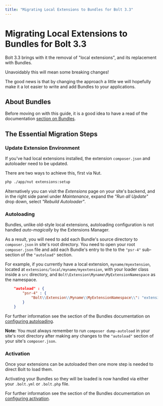 ```yaml
---
title: "Migrating Local Extensions to Bundles for Bolt 3.3"
---
```

Migrating Local Extensions to Bundles for Bolt 3.3
==================================================

Bolt 3.3 brings with it the removal of "local extensions", and its replacement
with Bundles.

Unavoidably this will mean some breaking changes!

The good news is that by changing the approach a little we will hopefully make
it a lot easier to write and add Bundles to your applications.

## About Bundles

Before moving on with this guide, it is a good idea to have a read of the
documentation [section on Bundles][bundles].


## The Essential Migration Steps

### Update Extension Environment

If you've had local extensions installed, the extension `composer.json`
and autoloader need to be updated.

There are two ways to achieve this, first via Nut.

```bash
php ./app/nut extensions:setup
```

Alternatively you can visit the _Extensions_ page on your site's backend, and
in the right side panel under _Maintenance_, expand the _"Run all Update"_
drop down, select _"Rebuild Autoloader"_.


### Autoloading

Bundles, unlike old-style local extensions, autoloading configuration is not
handled _auto-magically_ by the Extensions Manager.

As a result, you will need to add each Bundle's source directory to `composer.json`
in site's root directory. You need to open your root `composer.json` file and
add each Bundle's entry to the  to the `"psr-4"` sub-section of the
`"autoload"` section.

For example, if you currently have a local extension, `myname/myextension`,
located at `extensions/local/myname/myextension`, with your loader class inside
a `src` directory, and `Bolt\Extension\Myname\MyExtensionNamespace` as the
namespace.


```json
    "autoload" : {
        "psr-4" : {
            "Bolt\\Extension\\Myname\\MyExtensionNamespace\\": "extensions/local/myname/myextension/src/"
        }
    }
```


For further information see the section of the Bundles documentation on
[configuring autoloading][autoloading].

<p class="note"><strong>Note:</strong> You must always remember to run
<code>composer dump-autoload</code> in your site's root directory after
making any changes to the <code>"autoload"</code> section of your site's
<code>composer.json</code>.</p>


### Activation

Once your extensions can be autoloaded then one more step is needed to direct
Bolt to load them.

Activating your Bundles so they will be loaded is now handled via either your
`.bolt.yml` or `.bolt.php` file.

For further information see the section of the Bundles documentation on
[configuring activation][activation].


[bundles]: ../extensions/bundled
[autoloading]: ../extensions/bundled/autoloading
[activation]: ../extensions/bundled/activation
